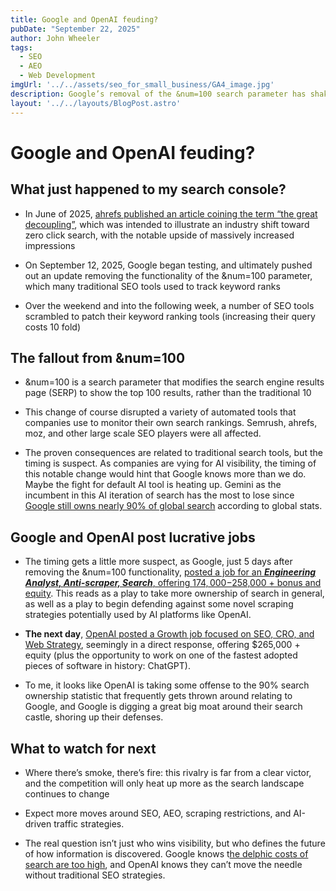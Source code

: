 ```yaml
---
title: Google and OpenAI feuding?
pubDate: "September 22, 2025"
author: John Wheeler
tags:
  - SEO
  - AEO
  - Web Development
imgUrl: '../../assets/seo_for_small_business/GA4_image.jpg'
description: Google’s removal of the &num=100 search parameter has shaken SEO tools, fueling speculation of a brewing rivalry with OpenAI. With Google hiring an Anti-Scraper Analyst and OpenAI posting a Growth role in SEO, the fight for AI search dominance is heating up.
layout: '../../layouts/BlogPost.astro'
---
```


# Google and OpenAI feuding?

## What just happened to my search console?

*   In June of 2025, [ahrefs published an article coining the term “the great decoupling”](https://ahrefs.com/blog/the-great-decoupling/), which was intended to illustrate an industry shift toward zero click search, with the notable upside of massively increased impressions
    
*   On September 12, 2025, Google began testing, and ultimately pushed out an update removing the functionality of the &num=100 parameter, which many traditional SEO tools used to track keyword ranks
    
*   Over the weekend and into the following week, a number of SEO tools scrambled to patch their keyword ranking tools (increasing their query costs 10 fold)
    

## The fallout from &num=100

*   &num=100 is a search parameter that modifies the search engine results page (SERP) to show the top 100 results, rather than the traditional 10
    
*   This change of course disrupted a variety of automated tools that companies use to monitor their own search rankings. Semrush, ahrefs, moz, and other large scale SEO players were all affected.
    
*   The proven consequences are related to traditional search tools, but the timing is suspect. As companies are vying for AI visibility, the timing of this notable change would hint that Google knows more than we do. Maybe the fight for default AI tool is heating up. Gemini as the incumbent in this AI iteration of search has the most to lose since [Google still owns nearly 90% of global search](https://gs.statcounter.com/search-engine-market-share/all/united-states-of-america) according to global stats.
    

## Google and OpenAI post lucrative jobs

*   The timing gets a little more suspect, as Google, just 5 days after removing the &num=100 functionality, [posted a job for an _**Engineering Analyst, Anti-scraper, Search**_, offering $174,000-$258,000 + bonus and equity](https://www.google.com/about/careers/applications/jobs/results/86120541924008646-engineering-analyst/). This reads as a play to take more ownership of search in general, as well as a play to begin defending against some novel scraping strategies potentially used by AI platforms like OpenAI.
    
*   **The next day**, [OpenAI posted a Growth job focused on SEO, CRO, and Web Strategy](https://openai.com/careers/growth-seo-cro-and-web-strategy/), seemingly in a direct response, offering $265,000 + equity (plus the opportunity to work on one of the fastest adopted pieces of software in history: ChatGPT).
    
*   To me, it looks like OpenAI is taking some offense to the 90% search ownership statistic that frequently gets thrown around relating to Google, and Google is digging a great big moat around their search castle, shoring up their defenses.
    

## What to watch for next

*   Where there’s smoke, there’s fire: this rivalry is far from a clear victor, and the competition will only heat up more as the search landscape continues to change
    
*   Expect more moves around SEO, AEO, scraping restrictions, and AI-driven traffic strategies.
    
*   The real question isn’t just who wins visibility, but who defines the future of how information is discovered. Google knows t[he delphic costs of search are too high](https://arxiv.org/pdf/2308.07525), and OpenAI knows they can’t move the needle without traditional SEO strategies.